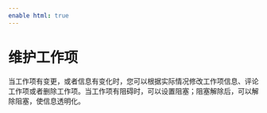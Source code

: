 ```yaml
---
enable html: true
---
```

# 维护工作项

当工作项有变更，或者信息有变化时，您可以根据实际情况修改工作项信息、评论工作项或者删除工作项。当工作项有阻碍时，可以设置阻塞；阻塞解除后，可以解除阻塞，使信息透明化。

